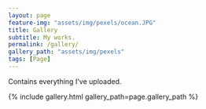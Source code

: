 ```yaml
---
layout: page
feature-img: "assets/img/pexels/ocean.JPG"
title: Gallery
subtitle: My works.
permalink: /gallery/
gallery_path: "assets/img/pexels"
tags: [Page]
---
```


Contains everything I've uploaded.

{% include gallery.html gallery_path=page.gallery_path %}
